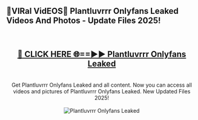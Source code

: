 <h2>🔴VIRal VidEOS🔴 Plantluvrrr Onlyfans Leaked Videos And Photos - Update Files 2025!</h2>
<br>
<div align="center">
<h2><a href="https://virallinks.top/odZfE0" rel="nofollow">🔴 CLICK HERE 🌐==►► Plantluvrrr Onlyfans Leaked</a></h2>
<br>
Get Plantluvrrr Onlyfans Leaked and all content. Now you can access all videos and pictures of Plantluvrrr Onlyfans Leaked. New Updated Files 2025!
<br>
<br>
<a href="https://virallinks.top/odZfE0" rel="nofollow" data-target="animated-image.originalLink"><img src="https://i.imgur.com/dJHk4Zq.gif)" alt="Plantluvrrr Onlyfans Leaked" style="max-width: 100%; display: inline-block;" data-target="animated-image.originalImage"></a>
</div>
<br>
